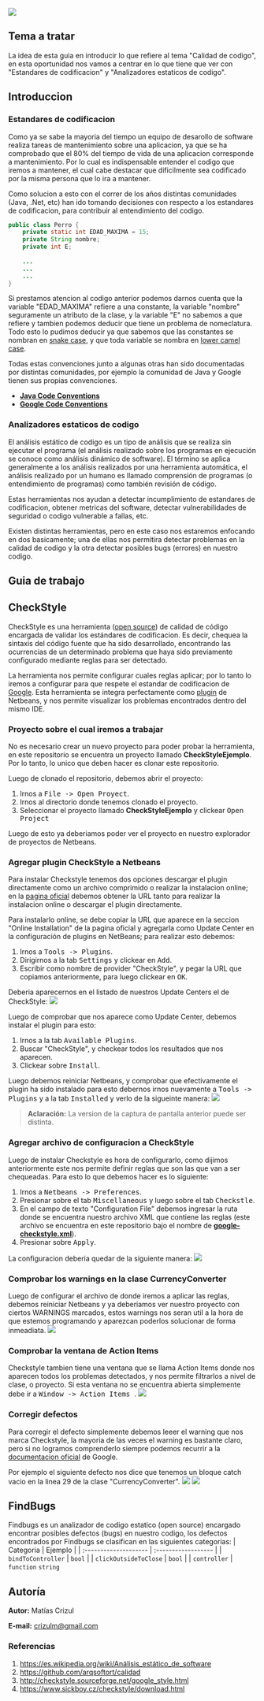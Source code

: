 ![](./img/logo.jpg)

## Tema a tratar

La idea de esta guia en introducir lo que refiere al tema "Calidad de codigo", en esta oportunidad nos vamos a centrar en lo que tiene que ver con "Estandares de codificacion" y "Analizadores estaticos de codigo".

## Introduccion

### Estandares de codificacion
Como ya se sabe la mayoria del tiempo un equipo de desarollo de software realiza tareas de mantenimiento sobre una aplicacion, ya que se ha comprobado que el 80% del tiempo de vida de una aplicacion corresponde a mantenimiento.
Por lo cual es indispensable entender el codigo que iremos a mantener, el cual cabe destacar que dificilmente sea codificado por la misma persona que lo ira a mantener.

Como solucion a esto con el correr de los años distintas comunidades (Java, .Net, etc) han ido tomando decisiones con respecto a los estandares de codificacion, para contribuir al entendimiento del codigo.

```Java
public class Perro {
    private static int EDAD_MAXIMA = 15;
    private String nombre;
    private int E;
    
    ...
    ...
    ...
}
```

Si prestamos atencion al codigo anterior podemos darnos cuenta que la variable "EDAD_MAXIMA" refiere a una constante, la variable "nombre" seguramente un atributo de la clase, y la variable "E" no sabemos a que refiere y tambien podemos deducir que tiene un problema de nomeclatura.
Todo esto lo pudimos deducir ya que sabemos que las constantes se nombran en [snake case](https://en.wikipedia.org/wiki/Snake_case), y que toda variable se nombra en [lower camel case](https://en.wikipedia.org/wiki/Camel_case).

Todas estas convenciones junto a algunas otras han sido documentadas por distintas comunidades, por ejemplo la comunidad de Java y Google tienen sus propias convenciones.
 - [**Java Code Conventions**](http://www.oracle.com/technetwork/java/codeconventions-150003.pdf)
 - [**Google Code Conventions**](http://google.github.io/styleguide/javaguide.html)
 
### Analizadores estaticos de codigo
 
El análisis estático de codigo es un tipo de análisis que se realiza sin ejecutar el programa (el análisis realizado sobre los programas en ejecución se conoce como análisis dinámico de software). El término se aplica generalmente a los análisis realizados por una herramienta automática, el análisis realizado por un humano es llamado comprensión de programas (o entendimiento de programas) como también revisión de código.

Estas herramientas nos ayudan a detectar incumplimiento de estandares de codificacion, obtener metricas del software, detectar vulnerabilidades de seguridad o codigo vulnerable a fallas, etc.

Existen distintas herramientas, pero en este caso nos estaremos enfocando en dos basicamente; una de ellas nos permitira detectar problemas en la calidad de codigo y la otra detectar posibles bugs (errores) en nuestro codigo.

## Guia de trabajo

## CheckStyle

CheckStyle es una herramienta ([open source](https://github.com/checkstyle/checkstyle)) de calidad de código encargada de validar los estándares de codificacion. Es decir, chequea la sintaxis del código fuente que ha sido desarrollado, encontrando las ocurrencias de un determinado problema que haya sido previamente configurado mediante reglas para ser detectado.

La herramienta nos permite configurar cuales reglas aplicar; por lo tanto lo iremos a configurar para que respete el estandar de codificacion de [Google](http://google.github.io/styleguide/javaguide.html).
Esta herramienta se integra perfectamente como [plugin](https://www.sickboy.cz/checkstyle/download.html) de Netbeans, y nos permite visualizar los problemas encontrados dentro del mismo IDE.

### Proyecto sobre el cual iremos a trabajar

No es necesario crear un nuevo proyecto para poder probar la herramienta, en este repositorio se encuentra un proyecto llamado **CheckStyleEjemplo**. Por lo tanto, lo unico que deben hacer es clonar este repositorio.

Luego de clonado el repositorio, debemos abrir el proyecto:
1. Irnos a <kbd>File -> Open Proyect</kbd>.
2. Irnos al directorio donde tenemos clonado el proyecto.
3. Seleccionar el proyecto llamado **CheckStyleEjemplo** y clickear <kbd>Open Project</kbd>

Luego de esto ya deberiamos poder ver el proyecto en nuestro explorador de proyectos de Netbeans.

### Agregar plugin CheckStyle a Netbeans
 
Para instalar Checkstyle tenemos dos opciones descargar el plugin directamente como un archivo comprimido o realizar la instalacion online; en la [pagina oficial](https://www.sickboy.cz/checkstyle/download.html) debemos obtener la URL tanto para realizar la instalacion online o descargar el plugin directamente.

Para instalarlo online, se debe copiar la URL que aparece en la seccion "Online Installation" de la pagina oficial y agregarla como Update Center en la configuración de plugins en NetBeans; para realizar esto debemos:
1. Irnos a <kbd>Tools -> Plugins</kbd>.
2. Dirigirnos a la tab <kbd>Settings</kbd> y clickear en <kbd>Add</kbd>.
3. Escribir como nombre de provider "CheckStyle", y pegar la URL que copiamos anteriormente, para luego clickear en <kbd>OK</kbd>.

Deberia aparecernos en el listado de nuestros Update Centers el de CheckStyle:
![](./img/plugins-settings-checkstyle.png)

Luego de comprobar que nos aparece como Update Center, debemos instalar el plugin para esto:
1. Irnos a la tab <kbd>Available Plugins</kbd>.
2. Buscar "CheckStyle", y checkear todos los resultados que nos aparecen.
3. Clickear sobre <kbd>Install</kbd>.

Luego debemos reiniciar Netbeans, y comprobar que efectivamente el plugin ha sido instalado para esto debernos irnos nuevamente a <kbd>Tools -> Plugins</kbd> y a la tab <kbd>Installed</kbd> y verlo de la sigueinte manera:
![](./img/plugins-installed-checkstyle.png)

> **Aclaración:** La version de la captura de pantalla anterior puede ser distinta.

### Agregar archivo de configuracion a CheckStyle

Luego de instalar Checkstyle es hora de configurarlo, como dijimos anteriormente este nos permite definir reglas que son las que van a ser chequeadas.
Para esto lo que debemos hacer es lo siguiente:
1. Irnos a <kbd>Netbeans -> Preferences</kbd>.
2. Presionar sobre el tab <kbd>Miscellaneous</kbd> y luego sobre el tab <kbd>Checkstle</kbd>.
3. En el campo de texto "Configuration File" debemos ingresar la ruta donde se encuentra nuestro archivo XML que contiene las reglas (este archivo se encuentra en este repositorio bajo el nombre de [**google-checkstyle.xml**](./google-checkstyle.xml)).
4. Presionar sobre <kbd>Apply</kbd>.

La configuracion deberia quedar de la siguiente manera:
![](./img/preferences-miscellaneous-checkstyle.png)

### Comprobar los warnings en la clase CurrencyConverter

Luego de configurar el archivo de donde iremos a aplicar las reglas, debemos reiniciar Netbeans y ya deberiamos ver nuestro proyecto con ciertos WARNINGS marcados, estos warnings nos seran util a la hora de que estemos programando y aparezcan poderlos solucionar de forma inmeadiata.
![](./img/class-warnings-checkstyle.png)

### Comprobar la ventana de Action Items

Checkstyle tambien tiene una ventana que se llama Action Items donde nos aparecen todos los problemas detectados, y nos permite filtrarlos a nivel de clase, o proyecto.
Si esta ventana no se encuentra abierta simplemente debe ir a <kbd> Window -> Action Items </kbd>.
![](./img/action-items-checkstyle.png)

### Corregir defectos

Para corregir el defecto simplemente debemos leeer el warning que nos marca Checkstyle, la mayoria de las veces el warning es bastante claro, pero si no logramos comprenderlo siempre podemos recurrir a la [documentacion oficial](http://google.github.io/styleguide/javaguide.html) de Google.

Por ejemplo el siguiente defecto nos dice que tenemos un bloque catch vacio en la linea 29 de la clase "CurrencyConverter".
![](./img/empty-catch-info-checkstyle.png)
![](./img/empty-catch-code-checkstyle.png)

## FindBugs

Findbugs es un analizador de codigo estatico (open source) encargado encontrar posibles defectos (bugs) en nuestro codigo, los defectos encontrados por Findbugs se clasifican en las siguientes categorias:
| Categoria              | Ejemplo            |
| :-------------------- | :------------------ |
| `bindToController`    | `bool`              |
| `clickOutsideToClose` | `bool`              |
| `controller`          | `function` `string` 

 ## Autoría
**Autor:** Matías Crizul

**E-mail:** crizulm@gmail.com

### Referencias

1. https://es.wikipedia.org/wiki/Análisis_estático_de_software
2. https://github.com/arqsoftort/calidad
3. http://checkstyle.sourceforge.net/google_style.html
4. https://www.sickboy.cz/checkstyle/download.html

